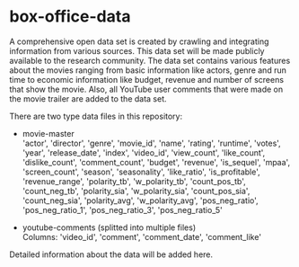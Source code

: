 # box-office-data
A comprehensive open data set is created by crawling and integrating information from various sources. This data set will be made publicly available to the research community. The data set contains various features about the movies ranging from basic information like actors, genre and run time to economic information like budget, revenue and number of screens that show the movie. Also, all YouTube user comments that were made on the movie trailer are added to the data set.

There are two type data files in this repository:
* movie-master <br>
'actor', 'director', 'genre', 'movie_id', 'name', 'rating', 'runtime',
'votes', 'year', 'release_date', 'index', 'video_id', 'view_count',
'like_count', 'dislike_count', 'comment_count', 'budget', 'revenue',
'is_sequel', 'mpaa', 'screen_count', 'season', 'seasonality',
'like_ratio', 'is_profitable', 'revenue_range', 'polarity_tb',
'w_polarity_tb', 'count_pos_tb', 'count_neg_tb', 'polarity_sia',
'w_polarity_sia', 'count_pos_sia', 'count_neg_sia', 'polarity_avg',
'w_polarity_avg', 'pos_neg_ratio', 'pos_neg_ratio_1', 'pos_neg_ratio_3',
'pos_neg_ratio_5'

* youtube-comments (splitted into multiple files) <br>
Columns: 'video_id', 'comment', 'comment_date', 'comment_like'

Detailed information about the data will be added here.
